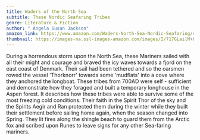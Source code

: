 ```yaml
---
title: Waders of the North Sea
subtitle: These Nordic Seafaring Tribes
genre: Literature & Fiction
author: " Angela Susan Jackson"
amazon_link: https://www.amazon.com/Waders-North-Sea-Nordic-Seafaring/dp/1648956041/ref=tmm_pap_swatch_0?_encoding=UTF8&qid=1643091117&sr=8-1
thumbnail: https://images-na.ssl-images-amazon.com/images/I/717GLailM+L.jpg
---
```

During a horrendous storm upon the North Sea, these Mariners sailed with all their might and courage and braved the icy waves towards a fjord on the east coast of Denmark. Their sail had been tethered and so the oarsmen rowed the vessel 'Thorknorr' towards some 'mudflats' into a cove where they anchored the longboat. These tribes from 700AD were self - sufficient and demonstrate how they foraged and built a temporary longhouse in the Aspen forest. It describes how these tribes were able to survive some of the most freezing cold conditions. Their faith in the Spirit Thor of the sky and the Spirits Aegir and Ran protected them during the winter while they built their settlement before sailing home again, when the season changed into Spring. They lit fires along the shingle beach to guard them from the Arctic fox and scribed upon Runes to leave signs for any other Sea-faring mariners.